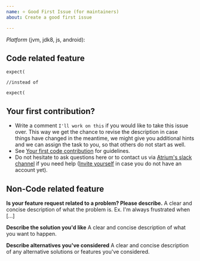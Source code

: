 ```yaml
---
name: ⭐ Good First Issue (for maintainers)
about: Create a good first issue

---
```

*Platform* (jvm, jdk8, js, android): 

## Code related feature
```
expect(

//instead of

expect(
```

## Your first contribution?
- Write a comment `I'll work on this` if you would like to take this issue over. 
  This way we get the chance to revise the description in case things have changed in the meantime,
  we might give you additional hints and we can assign the task to you, so that others do not start as well.
- See [Your first code contribution](https://github.com/robstoll/atrium/blob/master/.github/CONTRIBUTING.md#your-first-code-contribution) for guidelines.  
- Do not hesitate to ask questions here or to contact us via [Atrium's slack channel](https://kotlinlang.slack.com/team/U3DE1TXKP) if you need help
  ([Invite yourself](http://slack.kotlinlang.org/) in case you do not have an account yet).

## Non-Code related feature
**Is your feature request related to a problem? Please describe.**
A clear and concise description of what the problem is. Ex. I'm always frustrated when [...]

**Describe the solution you'd like**
A clear and concise description of what you want to happen.

**Describe alternatives you've considered**
A clear and concise description of any alternative solutions or features you've considered.
